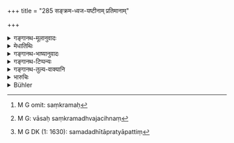 +++
title = "285 सङ्क्रम-ध्वज-यष्टीनाम् प्रतिमानाम्"

+++

<details><summary>गङ्गानथ-मूलानुवादः</summary>

He who destroys a crossing, a flag, a pole or images, shall repair the whole of it and shall pay five hundred.—(285)
</details>

<details><summary>मेधातिथिः</summary>

**संक्रमः**[^७०४] येन संक्रामन्ति मार्गेणावतरन्ति जलोपस्पर्शादिना निमित्तेन । शुभ्रं वासः **ध्वजः** चिह्नं[^७०५] राजामात्यादीनाम् । देवायतनेषु च **यष्टिः**, ईदृशे च **प्रतिमानाम्** इति व्याख्यातम् । **प्रतिकुर्यात्** समदधीत प्रत्यापत्तिं[^७०६] नयेत् ॥ ९.२८५ ॥


[^७०६]:
     M G DK (1: 1630): samadadhītāpratyāpattiṃ


[^७०५]:
     M G: vāsaḥ saṃkramadhvajacihnaṃ


[^७०४]:
     M G omit: saṃkramaḥ
</details>

<details><summary>गङ्गानथ-भाष्यानुवादः</summary>

‘*Crossing*’—the contrivance by way of which people cross over
waterways.

‘*Flag*’—*i.e*., the white piece of cloth, which serves as the insignia
of Royalty and of Councillors.

‘*Pole*’—in temples; similarly ‘*images*’— installed in temples.

‘*He shall repair it*’—*i.e*., restore it to its original
condition.—(285)
</details>

<details><summary>गङ्गानथ-टिप्पन्यः</summary>

‘*Yaṣṭi*’.—‘The flag-staff of a village’ (Nārāyaṇa);—such poles as stand
in tanks and other places’ (Kullūka).

‘*Pratimā*’.—‘Statues of *men*, the penalty for breaking the image of
gods being death’ (Nārāyaṇa);—‘common images made of clay and so forth’
(Kullūka).

This verse is quoted in *Vivādaratnākara* (p. 363), which adds the
following notes:—‘*Saṅkramaḥ*’, bridge built of wood and other materials
for crossing over water, which is commonly known as ‘*Sāṅkham*’ (V. L.
*Sāṇk*);—‘*dhvaja*’, that which marks a temple or such other
places;—‘*Yaṣṭi*’, planted in market-places or tanks or
houses;—‘*pratimā*’, images of gods,—‘*pratikuryāt*’, should restore to
its former position.

It is quoted in *Aparārka* (p. 822);—in *Vivādacintāmaṇi* (Calcutta, p.
101), which adds the following notes—‘*Saṅkrama*’ is what is known as
‘*Sākama*’, ‘*dhvaja*’ is the *garuḍa-dhvaja* and like things dedicated
to some deity,—‘*yaṣṭī*’ is the post marking a
market-place,—‘*pratimā*’, image of some deity,—one who breaks any one
of these things should be fined 500;—and in *Prāyascittaviveka* (p.
247).
</details>

<details><summary>गङ्गानथ-तुल्य-वाक्यानि</summary>

[\[See Texts under
280.\]]

*Viṣṇu* (5.174).—‘He who sells forbidden food, or food which must not be
sold, and he who breaks the image of a deity, shall pay the highest
amercement.’
</details>

<details><summary>भारुचिः</summary>

नदीगर्तादिषु यैः संक्रामन्ति ते संक्रमाः । ध्वजो राज्ञां देवतायतनेषु वा, यष्टिर् नागायतने, बलियष्टिर् वा ग्रामेषु । अयं च विचारितो ऽर्थः । पूर्वश्लोके व्कल्पार्थं वधदण्डस्य केनचिद् अत्रानुबन्धादिना कारणेन प्रतिमाभेदकस्येहोपदेशः ॥ ९.२८५ ॥
</details>

<details><summary>Bühler</summary>

285	He who destroys a bridge, the flag (of a temple or royal palace), a pole, or images, shall repair the whole (damage) and pay five hundred (panas).
</details>
